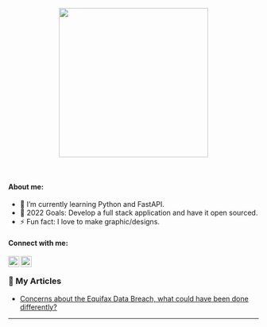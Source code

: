 <p align="center"><img width="300px" height="300px" src="https://media.giphy.com/media/t3bYATTfKUOU5BVh2T/giphy.gif"/></p>
</br>

#### About me:

- 🌱 I’m currently learning Python and FastAPI.
- 🥅 2022 Goals: Develop a full stack application and have it open sourced.
- ⚡ Fun fact: I love to make graphic/designs.



#### Connect with me:

[<img align="left" alt="linkedIn Logo | LinkedIn" width="22px" src="https://cdn.jsdelivr.net/npm/simple-icons@v3/icons/linkedin.svg" />][linkedin]
[<img align="left" alt="Instagram Logo | Instagram" width="22px" src="https://cdn.jsdelivr.net/npm/simple-icons@v3/icons/instagram.svg" />][instagram]

<br/>

### 📕 My Articles

<!-- BLOG-POST-LIST:START -->
- [Concerns about the Equifax Data Breach, what could have been done differently?](https://www.linkedin.com/pulse/concerns-equifax-data-breach-what-could-have-been-done-aaditya-dulal?trk=public_profile_article_view)
<!-- BLOG-POST-LIST:END -->


---

[instagram]: https://instagram.com/artdityadulal
[linkedin]: https://linkedin.com/in/aadityadulal
